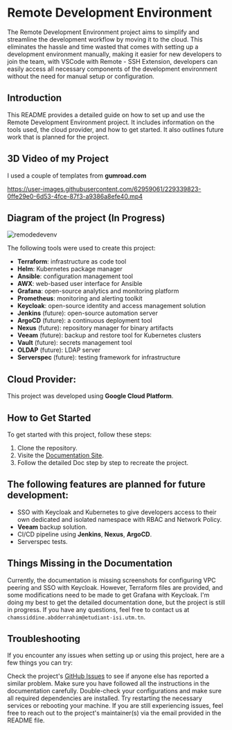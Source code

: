 # Remote Development Environment

The Remote Development Environment project aims to simplify and streamline the development workflow by moving it to the cloud. This eliminates the hassle and time wasted that comes with setting up a development environment manually, making it easier for new developers to join the team, with VSCode with Remote - SSH Extension, developers can easily access all necessary components of the development environment without the need for manual setup or configuration.
## Introduction

This README provides a detailed guide on how to set up and use the Remote Development Environment project. It includes information on the tools used, the cloud provider, and how to get started. It also outlines future work that is planned for the project.

## 3D Video of my Project

I used a couple of templates from **gumroad.com**

https://user-images.githubusercontent.com/62959061/229339823-0ffe29e0-6d53-4fce-87f3-a9386a8efe40.mp4

## Diagram of the project (In Progress)


![remodedevenv](https://user-images.githubusercontent.com/62959061/230421457-8730722c-31f3-4039-a1ad-578ee3f0ae13.png)


The following tools were used to create this project:

- **Terraform**: infrastructure as code tool
- **Helm**: Kubernetes package manager
- **Ansible**: configuration management tool
- **AWX**: web-based user interface for Ansible
- **Grafana**: open-source analytics and monitoring platform
- **Prometheus**: monitoring and alerting toolkit
- **Keycloak**: open-source identity and access management solution
- **Jenkins** (future): open-source automation server
- **ArgoCD** (future): a continuous deployment tool
- **Nexus** (future): repository manager for binary artifacts
- **Veeam** (future): backup and restore tool for Kubernetes clusters
- **Vault** (future): secrets management tool
- **OLDAP** (future): LDAP server
- **Serverspec** (future): testing framework for infrastructure

## Cloud Provider:

This project was developed using **Google Cloud Platform**.


## How to Get Started

To get started with this project, follow these steps:

1. Clone the repository.
2. Visite the [Documentation Site](https://rdeplatform.netlify.app).
3. Follow the detailed Doc step by step to recreate the project.


## The following features are planned for future development:

- SSO with Keycloak and Kubernetes to give developers access to their own dedicated and isolated namespace with RBAC and Network Policy.
- **Veeam** backup solution.
- CI/CD pipeline using **Jenkins**, **Nexus**, **ArgoCD**.
- Serverspec tests.


## Things Missing in the Documentation

Currently, the documentation is missing screenshots for configuring VPC peering and SSO with Keycloak. However, Terraform files are provided, and some modifications need to be made to get Grafana with Keycloak. I'm doing my best to get the detailed documentation done, but the project is still in progress. If you have any questions, feel free to contact us at `chamssiddine.abdderrahim@etudiant-isi.utm.tn`.

## Troubleshooting

If you encounter any issues when setting up or using this project, here are a few things you can try:

Check the project's [GitHub Issues](https://github.com/Chamssiddine/remote-dev-env/issues) to see if anyone else has reported a similar problem.
Make sure you have followed all the instructions in the documentation carefully.
Double-check your configurations and make sure all required dependencies are installed.
Try restarting the necessary services or rebooting your machine.
If you are still experiencing issues, feel free to reach out to the project's maintainer(s) via the email provided in the README file.
